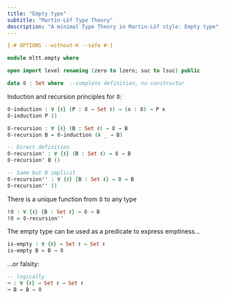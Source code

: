 ```yaml
---
title: "Empty type"
subtitle: "Martin-Löf Type Theory"
description: "A minimal Type Theory in Martin-Löf style: Empty type"
---
```


```agda
{-# OPTIONS --without-K --safe #-}

module mltt.empty where

open import level renaming (zero to lzero; suc to lsuc) public

data 𝟘 : Set where  --complete definition, no constructor
```

Induction and recursion principles for 𝟘:

```agda
𝟘-induction : ∀ {ℓ} (P : 𝟘 → Set ℓ) → (x : 𝟘) → P x
𝟘-induction P ()

𝟘-recursion : ∀ {ℓ} (B : Set ℓ) → 𝟘 → B
𝟘-recursion B = 𝟘-induction (λ _ → B) 

-- Direct definition
𝟘-recursion' : ∀ {ℓ} (B : Set ℓ) → 𝟘 → B
𝟘-recursion' B ()

-- Same but B implicit
𝟘-recursion'' : ∀ {ℓ} {B : Set ℓ} → 𝟘 → B
𝟘-recursion'' ()
```

There is a unique function from 𝟘 to any type

```agda
!𝟘 : ∀ {ℓ} {B : Set ℓ} → 𝟘 → B
!𝟘 = 𝟘-recursion''
```

The empty type can be used as a predicate to express emptiness…
```agda
is-empty : ∀ {ℓ} → Set ℓ → Set ℓ
is-empty B = B → 𝟘
```
…or falsity:
    
```agda
-- logically
¬ : ∀ {ℓ} → Set ℓ → Set ℓ
¬ B = B → 𝟘
```
